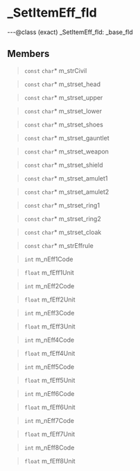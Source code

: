 # _SetItemEff_fld

---@class (exact) _SetItemEff_fld: _base_fld
 
## Members
 
> `const` `char`* m_strCivil
 
> `const` `char`* m_strset_head
 
> `const` `char`* m_strset_upper
 
> `const` `char`* m_strset_lower
 
> `const` `char`* m_strset_shoes
 
> `const` `char`* m_strset_gauntlet
 
> `const` `char`* m_strset_weapon
 
> `const` `char`* m_strset_shield
 
> `const` `char`* m_strset_amulet1
 
> `const` `char`* m_strset_amulet2
 
> `const` `char`* m_strset_ring1
 
> `const` `char`* m_strset_ring2
 
> `const` `char`* m_strset_cloak
 
> `const` `char`* m_strEffrule
 
> `int` m_nEff1Code
 
> `float` m_fEff1Unit
 
> `int` m_nEff2Code
 
> `float` m_fEff2Unit
 
> `int` m_nEff3Code
 
> `float` m_fEff3Unit
 
> `int` m_nEff4Code
 
> `float` m_fEff4Unit
 
> `int` m_nEff5Code
 
> `float` m_fEff5Unit
 
> `int` m_nEff6Code
 
> `float` m_fEff6Unit
 
> `int` m_nEff7Code
 
> `float` m_fEff7Unit
 
> `int` m_nEff8Code
 
> `float` m_fEff8Unit
 
